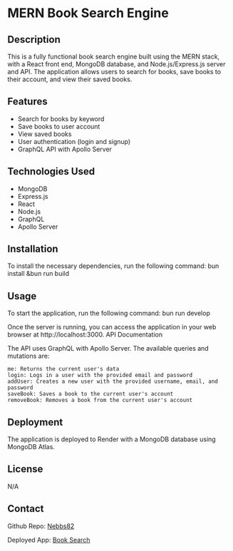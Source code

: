 # MERN Book Search Engine

## Description
This is a fully functional book search engine built using the MERN stack, with a React front end, MongoDB database, and Node.js/Express.js server and API. The application allows users to search for books, save books to their account, and view their saved books.

## Features
* Search for books by keyword
* Save books to user account
* View saved books
* User authentication (login and signup)
* GraphQL API with Apollo Server

## Technologies Used
* MongoDB
* Express.js
* React
* Node.js
* GraphQL
* Apollo Server

## Installation
To install the necessary dependencies, run the following command:
bun install &bun run build

## Usage

To start the application, run the following command:
bun run develop

Once the server is running, you can access the application in your web browser at http://localhost:3000.
API Documentation

The API uses GraphQL with Apollo Server. The available queries and mutations are:

    me: Returns the current user's data
    login: Logs in a user with the provided email and password
    addUser: Creates a new user with the provided username, email, and password
    saveBook: Saves a book to the current user's account
    removeBook: Removes a book from the current user's account

## Deployment

The application is deployed to Render with a MongoDB database using MongoDB Atlas.

## License
N/A

## Contact

Github Repo: [Nebbs82](https://github.com/Nebbs82/Challenge-18-Book-Search)

Deployed App: [Book Search](https://challenge-18-book-search.onrender.com)
